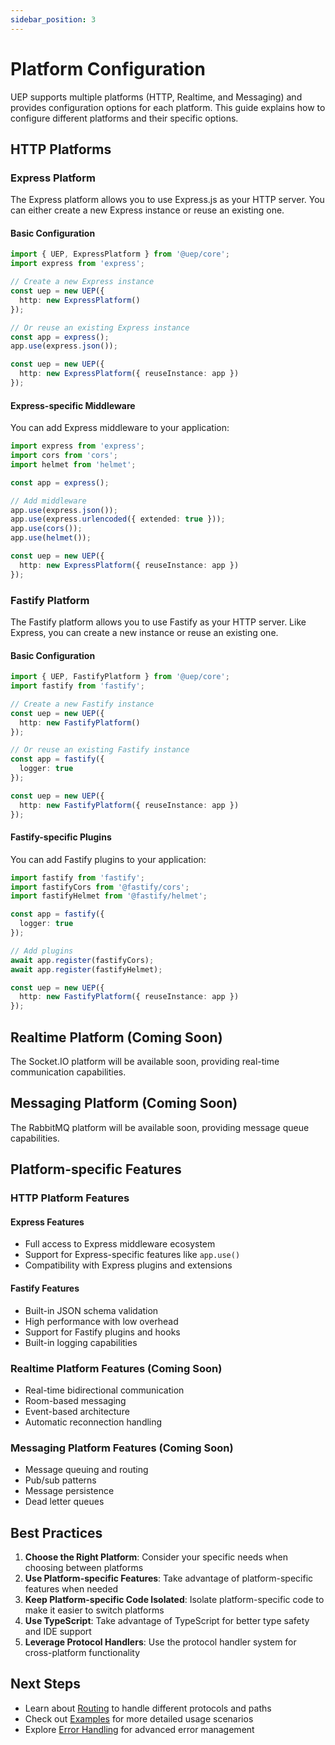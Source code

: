 ```yaml
---
sidebar_position: 3
---
```


# Platform Configuration

UEP supports multiple platforms (HTTP, Realtime, and Messaging) and provides configuration options for each platform. This guide explains how to configure different platforms and their specific options.

## HTTP Platforms

### Express Platform

The Express platform allows you to use Express.js as your HTTP server. You can either create a new Express instance or reuse an existing one.

#### Basic Configuration

```typescript
import { UEP, ExpressPlatform } from '@uep/core';
import express from 'express';

// Create a new Express instance
const uep = new UEP({
  http: new ExpressPlatform()
});

// Or reuse an existing Express instance
const app = express();
app.use(express.json());

const uep = new UEP({
  http: new ExpressPlatform({ reuseInstance: app })
});
```

#### Express-specific Middleware

You can add Express middleware to your application:

```typescript
import express from 'express';
import cors from 'cors';
import helmet from 'helmet';

const app = express();

// Add middleware
app.use(express.json());
app.use(express.urlencoded({ extended: true }));
app.use(cors());
app.use(helmet());

const uep = new UEP({
  http: new ExpressPlatform({ reuseInstance: app })
});
```

### Fastify Platform

The Fastify platform allows you to use Fastify as your HTTP server. Like Express, you can create a new instance or reuse an existing one.

#### Basic Configuration

```typescript
import { UEP, FastifyPlatform } from '@uep/core';
import fastify from 'fastify';

// Create a new Fastify instance
const uep = new UEP({
  http: new FastifyPlatform()
});

// Or reuse an existing Fastify instance
const app = fastify({
  logger: true
});

const uep = new UEP({
  http: new FastifyPlatform({ reuseInstance: app })
});
```

#### Fastify-specific Plugins

You can add Fastify plugins to your application:

```typescript
import fastify from 'fastify';
import fastifyCors from '@fastify/cors';
import fastifyHelmet from '@fastify/helmet';

const app = fastify({
  logger: true
});

// Add plugins
await app.register(fastifyCors);
await app.register(fastifyHelmet);

const uep = new UEP({
  http: new FastifyPlatform({ reuseInstance: app })
});
```

## Realtime Platform (Coming Soon)

The Socket.IO platform will be available soon, providing real-time communication capabilities.

## Messaging Platform (Coming Soon)

The RabbitMQ platform will be available soon, providing message queue capabilities.

## Platform-specific Features

### HTTP Platform Features

#### Express Features
- Full access to Express middleware ecosystem
- Support for Express-specific features like `app.use()`
- Compatibility with Express plugins and extensions

#### Fastify Features
- Built-in JSON schema validation
- High performance with low overhead
- Support for Fastify plugins and hooks
- Built-in logging capabilities

### Realtime Platform Features (Coming Soon)
- Real-time bidirectional communication
- Room-based messaging
- Event-based architecture
- Automatic reconnection handling

### Messaging Platform Features (Coming Soon)
- Message queuing and routing
- Pub/sub patterns
- Message persistence
- Dead letter queues

## Best Practices

1. **Choose the Right Platform**: Consider your specific needs when choosing between platforms
2. **Use Platform-specific Features**: Take advantage of platform-specific features when needed
3. **Keep Platform-specific Code Isolated**: Isolate platform-specific code to make it easier to switch platforms
4. **Use TypeScript**: Take advantage of TypeScript for better type safety and IDE support
5. **Leverage Protocol Handlers**: Use the protocol handler system for cross-platform functionality

## Next Steps

- Learn about [Routing](./routing) to handle different protocols and paths
- Check out [Examples](./examples) for more detailed usage scenarios
- Explore [Error Handling](./error-handling) for advanced error management 
